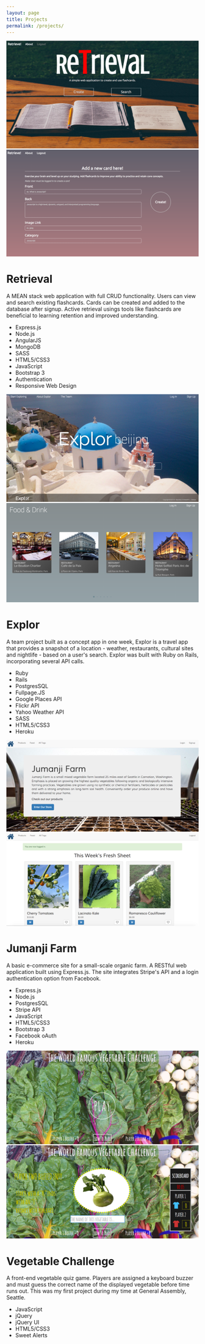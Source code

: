 ```yaml
---
layout: page
title: Projects
permalink: /projects/
---
```


<div id="proj-head" class="retrieve row animated flipInX">
	<div id="retrieval" class="imgWrap">
	  <img src="/assets/images/browser1.png" alt="retrieval" />
	  <img src="/assets/images/browser2.png" alt="two-retrieval" />
	  <div class="imgDescription">
	  	<div class="imgText">
	  		<h1>Retrieval</h1>
	  		<p>A MEAN stack web application with full CRUD functionality. Users can view and search existing flashcards. Cards can be created and added to the database after signup. Active retrieval usings tools like flashcards are beneficial to learning retention and improved understanding.</p>
	  		<span class="proj-social">	
	  			<a href="https://github.com/abautist/flashcard-app" target="_blank"><i class="fa fa-github fa-3x"></i></a>
	  			<a href="http://retrieval.herokuapp.com/" target="_blank"><i class="fa fa-laptop fa-3x"></i></a>
	  		</span>
	  		<ul class="technologies">
	  			<li>Express.js</li>
	  			<li>Node.js</li>
	  			<li>AngularJS</li>
	  			<li>MongoDB</li>
	  			<li>SASS</li>
	  			<li>HTML5/CSS3</li>
	  			<li>JavaScript</li>
	  			<li>Bootstrap 3</li>
	  			<li>Authentication</li>
	  			<li>Responsive Web Design</li>
	  		</ul>		
	  	</div>
	  </div>
	</div>
</div>

<div id="proj-second" class="row proj-row animated zoomIn">
	<div id="explor" class="imgWrap">
	  <img src="/assets/images/explor3.png" alt="explor" />
	  <img src="/assets/images/explor4.png" alt="two-explor" />
	  <div class="imgDescription">
	  	<div class="imgText">
	  		<h1>Explor</h1>
	  		<p>A team project built as a concept app in one week, Explor is a travel app that provides a snapshot of a location - weather, restaurants, cultural sites and nightlife - based on a user's search. Explor was built with Ruby on Rails, incorporating several API calls.
	  		</p>
	  		<span class="proj-social">	
	  			<a href="https://github.com/abautist/explor-group-app" target="_blank"><i class="fa fa-github fa-3x"></i></a>
	  			<a href="https://explor.herokuapp.com/" target="_blank"><i class="fa fa-laptop fa-3x"></i></a>
	  		</span>
	  		<ul class="technologies">
	  			<li>Ruby</li>
	  			<li>Rails</li>
	  			<li>PostgresSQL</li>
	  			<li>Fullpage.JS</li>
	  			<li>Google Places API</li>
	  			<li>Flickr API</li>
	  			<li>Yahoo Weather API</li>
	  			<li>SASS</li>
	  			<li>HTML5/CSS3</li>
	  			<li>Heroku</li>
	  		</ul>		
	  	</div>
	  </div>
	</div>
</div>

<div class="row proj-row">
	<div id="jumanji" class="imgWrap">
	  <img src="/assets/images/jumanji1.png" alt="jumanji" />
	  <img src="/assets/images/jumanji2.png" alt="two-jumanji" />
	  <div class="imgDescription">
	  	<div class="imgText">
	  		<h1>Jumanji Farm</h1>
	  		<p>A basic e-commerce site for a small-scale organic farm. A RESTful web application built using Express.js. The site integrates Stripe's API and a login authentication option from Facebook.
	  		</p>
	  		<span class="proj-social">	
	  			<a href="https://github.com/abautist/webstore" target="_blank"><i class="fa fa-github fa-3x"></i></a>
	  			<a href="https://jumanjifarm.herokuapp.com/" target="_blank"><i class="fa fa-laptop fa-3x"></i></a>
	  		</span>
	  		<ul class="technologies">
	  			<li>Express.js</li>
	  			<li>Node.js</li>
	  			<li>PostgresSQL</li>
	  			<li>Stripe API</li>
	  			<li>JavaScript</li>
	  			<li>HTML5/CSS3</li>
	  			<li>Bootstrap 3</li>
	  			<li>Facebook oAuth</li>
	  			<li>Heroku</li>
	  		</ul>		
	  	</div>
	  </div>
	</div>
</div>

<div class="row proj-row">
	<div id="vegquiz" class="imgWrap">
	  <img src="/assets/images/vegquiz2.png" alt="vegquiz" />
	  <img class="veg-img" src="/assets/images/vegquiz1.png" alt="two-vegquiz" />
	  <div class="imgDescription">
	  	<div class="imgText">
	  		<h1>Vegetable Challenge</h1>
	  		<p>A front-end vegetable quiz game. Players are assigned a keyboard buzzer and must guess the correct name of the displayed vegetable before time runs out. This was my first project during my time at General Assembly, Seattle.
	  		</p>
	  		<span class="proj-social">	
	  			<a href="https://github.com/abautist/vegetable-quiz" target="_blank"><i class="fa fa-github fa-3x"></i></a>
	  			<a href="http://abautist.github.io/vegetable-quiz/" target="_blank"><i class="fa fa-laptop fa-3x"></i></a>
	  		</span>
	  		<ul class="technologies">
	  			<li>JavaScript</li>
	  			<li>jQuery</li>
	  			<li>jQuery UI</li>
	  			<li>HTML5/CSS3</li>
	  			<li>Sweet Alerts</li>
	  		</ul>		
	  	</div>
	  </div>
	</div>
</div>


